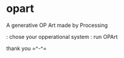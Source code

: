 # opart
A generative OP Art made by Processing

: chose your opperational system 
: run OPArt

thank you =^-^=
